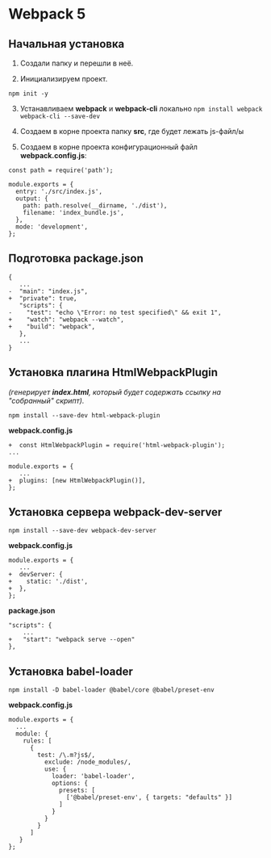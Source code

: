 # Webpack 5

## Начальная установка

1. Создали папку и перешли в неё.

2. Инициализируем проект.

```
npm init -y
```

3. Устанавливаем **webpack** и **webpack-cli** локально
`npm install webpack webpack-cli --save-dev`

4. Cоздаем в корне проекта папку **src**, где будет лежать js-файл/ы

5. Создаем в корне проекта конфигурационный файл **webpack.config.js**:

```
const path = require('path');

module.exports = {
  entry: './src/index.js',
  output: {
    path: path.resolve(__dirname, './dist'),
    filename: 'index_bundle.js',
  },
  mode: 'development',
};
```

## Подготовка package.json 

```
{
   ...
-  "main": "index.js",
+  "private": true,
   "scripts": {
-    "test": "echo \"Error: no test specified\" && exit 1",
+    "watch": "webpack --watch",
+    "build": "webpack",
   },
   ...
}
```

## Установка плагина HtmlWebpackPlugin

 *(генерирует **index.html**, который будет содержать ссылку на "собранный" скрипт).*

```
npm install --save-dev html-webpack-plugin
```

**webpack.config.js**
```
+  const HtmlWebpackPlugin = require('html-webpack-plugin');
...

module.exports = {
   ...
+  plugins: [new HtmlWebpackPlugin()],
};
```

## Установка сервера webpack-dev-server

`npm install --save-dev webpack-dev-server`

**webpack.config.js**

```
module.exports = {
   ...
+  devServer: {
+    static: './dist',
+  },
};
```

**package.json**
```
"scripts": {
    ...
+   "start": "webpack serve --open"
},
```

## Установка babel-loader

```
npm install -D babel-loader @babel/core @babel/preset-env
```

**webpack.config.js**

```
module.exports = {
  ...
  module: {
    rules: [
      {
        test: /\.m?js$/,
          exclude: /node_modules/,
          use: {
            loader: 'babel-loader',
            options: {
              presets: [
                ['@babel/preset-env', { targets: "defaults" }]
              ]
            }
          }
        }
      ]
   }
};

